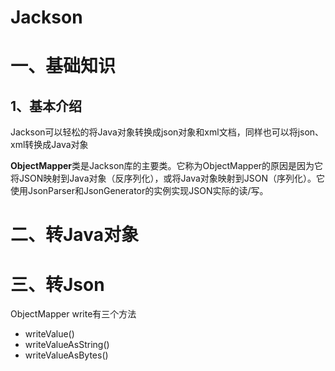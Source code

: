 # Jackson

# 一、基础知识

## 1、基本介绍

Jackson可以轻松的将Java对象转换成json对象和xml文档，同样也可以将json、xml转换成Java对象

 **ObjectMapper**类是Jackson库的主要类。它称为ObjectMapper的原因是因为它将JSON映射到Java对象（反序列化），或将Java对象映射到JSON（序列化）。它使用JsonParser和JsonGenerator的实例实现JSON实际的读/写。







# 二、转Java对象



# 三、转Json

ObjectMapper write有三个方法

- writeValue()
- writeValueAsString()
- writeValueAsBytes()

